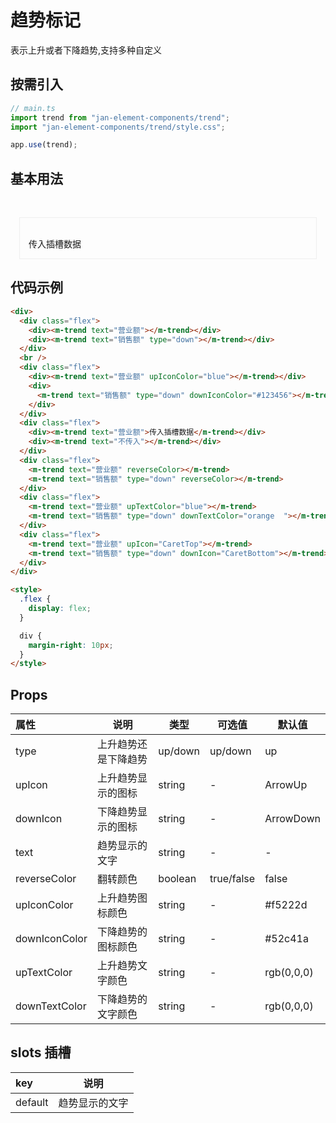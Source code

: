 # 趋势标记

表示上升或者下降趋势,支持多种自定义

## 按需引入

```js
// main.ts
import trend from "jan-element-components/trend";
import "jan-element-components/trend/style.css";

app.use(trend);
```

## 基本用法

<br>
 <div style="padding:1em;margin:1em;border:1px solid #eee">
   <div>
    <div class="flex">
      <div><m-trend text="营业额"></m-trend></div>
      <div><m-trend text="销售额" type="down"></m-trend></div>
    </div>
    <br/>
    <div class="flex">
      <div><m-trend text="营业额" upIconColor="blue"></m-trend></div>
      <div>
        <m-trend text="销售额" type="down" downIconColor="#123456"></m-trend>
      </div>
    </div>
    <div class="flex">
     <div><m-trend text="营业额">传入插槽数据</m-trend></div>
     <div><m-trend text="不传入"></m-trend></div>
    </div>
    <div class="flex">
        <m-trend text="营业额" reverseColor></m-trend>
        <m-trend text="销售额" type="down" reverseColor></m-trend>
    </div>
    <div class="flex">
        <m-trend text="营业额" upTextColor="blue"></m-trend>
        <m-trend text="销售额" type="down" downTextColor="orange  "></m-trend>
    </div>
    <div class="flex">
        <m-trend text="营业额" upIcon="CaretTop"></m-trend>
        <m-trend text="销售额" type="down" downIcon="CaretBottom"></m-trend>
    </div>

  </div>
 </div>

 <style>
.flex {
  display: flex;
}

div {
  margin-right: 10px;
}
 </style>

## 代码示例

```html
<div>
  <div class="flex">
    <div><m-trend text="营业额"></m-trend></div>
    <div><m-trend text="销售额" type="down"></m-trend></div>
  </div>
  <br />
  <div class="flex">
    <div><m-trend text="营业额" upIconColor="blue"></m-trend></div>
    <div>
      <m-trend text="销售额" type="down" downIconColor="#123456"></m-trend>
    </div>
  </div>
  <div class="flex">
    <div><m-trend text="营业额">传入插槽数据</m-trend></div>
    <div><m-trend text="不传入"></m-trend></div>
  </div>
  <div class="flex">
    <m-trend text="营业额" reverseColor></m-trend>
    <m-trend text="销售额" type="down" reverseColor></m-trend>
  </div>
  <div class="flex">
    <m-trend text="营业额" upTextColor="blue"></m-trend>
    <m-trend text="销售额" type="down" downTextColor="orange  "></m-trend>
  </div>
  <div class="flex">
    <m-trend text="营业额" upIcon="CaretTop"></m-trend>
    <m-trend text="销售额" type="down" downIcon="CaretBottom"></m-trend>
  </div>
</div>

<style>
  .flex {
    display: flex;
  }

  div {
    margin-right: 10px;
  }
</style>
```

## Props

| 属性          | 说明                 | 类型    | 可选值     | 默认值     |
| :------------ | -------------------- | ------- | ---------- | ---------- |
| type          | 上升趋势还是下降趋势 | up/down | up/down    | up         |
| upIcon        | 上升趋势显示的图标   | string  | -          | ArrowUp    |
| downIcon      | 下降趋势显示的图标   | string  | -          | ArrowDown  |
| text          | 趋势显示的文字       | string  | -          | -          |
| reverseColor  | 翻转颜色             | boolean | true/false | false      |
| upIconColor   | 上升趋势图标颜色     | string  | -          | #f5222d    |
| downIconColor | 下降趋势的图标颜色   | string  | -          | #52c41a    |
| upTextColor   | 上升趋势文字颜色     | string  | -          | rgb(0,0,0) |
| downTextColor | 下降趋势的文字颜色   | string  | -          | rgb(0,0,0) |

## slots 插槽

| key     | 说明           |
| :------ | -------------- |
| default | 趋势显示的文字 |
